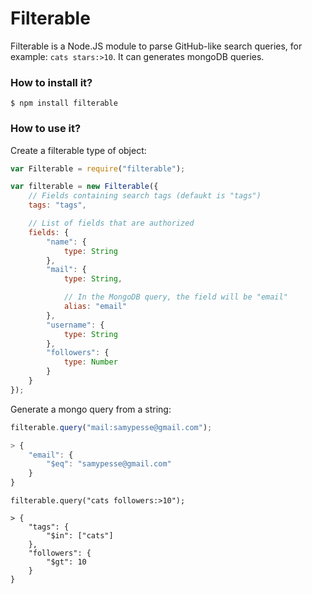 # Filterable

Filterable is a Node.JS module to parse GitHub-like search queries, for example: `cats stars:>10`. It can generates mongoDB queries.

### How to install it?

```
$ npm install filterable
```

### How to use it?

Create a filterable type of object:

```js
var Filterable = require("filterable");

var filterable = new Filterable({
    // Fields containing search tags (defaukt is "tags")
    tags: "tags",

    // List of fields that are authorized
    fields: {
        "name": {
            type: String
        },
        "mail": {
            type: String,

            // In the MongoDB query, the field will be "email"
            alias: "email"
        },
        "username": {
            type: String
        },
        "followers": {
            type: Number
        }
    }
});
```

Generate a mongo query from a string:

```js
filterable.query("mail:samypesse@gmail.com");

> {
    "email": {
        "$eq": "samypesse@gmail.com"
    }
}
```

```
filterable.query("cats followers:>10");

> {
    "tags": {
        "$in": ["cats"]
    },
    "followers": {
        "$gt": 10
    }
}
```
